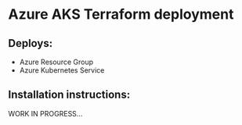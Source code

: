 # Azure AKS Terraform deployment

## Deploys:

- Azure Resource Group
- Azure Kubernetes Service


## Installation instructions:

WORK IN PROGRESS...

